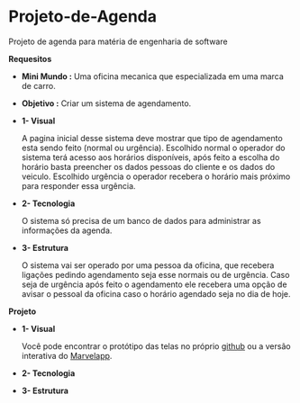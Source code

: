 # Projeto-de-Agenda
Projeto de agenda para matéria de engenharia de software

**Requesitos**

  * **Mini Mundo :** Uma oficina mecanica que especializada em uma marca de carro.

  * **Objetivo :** Criar um sistema de agendamento.

  * **1- Visual**

     A pagina inicial desse sistema deve mostrar que tipo de agendamento esta sendo feito (normal ou urgência).
Escolhido normal o operador do sistema terá acesso aos horários disponíveis,  após feito a escolha do horário basta preencher os dados pessoas do cliente e os dados do veiculo.
Escolhido urgência o operador recebera o horário mais próximo para responder essa urgência.

  * **2- Tecnologia**
    
    O sistema só precisa de um banco de dados para administrar as informações da agenda.
    
  * **3- Estrutura**
    
    O sistema vai ser operado por uma pessoa da oficina, que recebera ligações pedindo agendamento seja esse normais ou de urgência. Caso seja de urgência após feito o agendamento ele recebera uma opção de avisar o pessoal da oficina caso o horário agendado seja no dia de hoje.
  
**Projeto**

  * **1- Visual**
  
    Você pode encontrar o protótipo das telas no próprio [github](https://github.com/Xenork/Projeto-de-Agenda/tree/master/Telas) ou a versão interativa do [Marvelapp](https://marvelapp.com/chje9a0/screen/62034147).
    
  * **2- Tecnologia**
  
  * **3- Estrutura**
